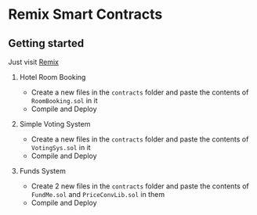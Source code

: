 #   Remix Smart Contracts 

## Getting started 

Just visit [Remix](https://remix.ethereum.org/#lang=en&optimize=false&runs=200&evmVersion=null&version=soljson-v0.8.18+commit.87f61d96.js)

1. Hotel Room Booking
   - Create a new files in the ```contracts``` folder and paste the contents of ```RoomBooking.sol``` in it
   - Compile and Deploy 


2. Simple Voting System 
   - Create a new files in the ```contracts``` folder and paste the contents of ```VotingSys.sol``` in it
   - Compile and Deploy 


3. Funds System
   - Create 2 new files in the ```contracts``` folder and paste the contents of ```FundMe.sol``` and ```PriceConvLib.sol``` in them
   - Compile and Deploy 
